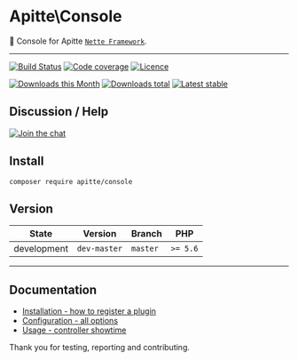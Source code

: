 # Apitte\Console

:pig: Console for Apitte [`Nette Framework`](https://github.com/nette/).

-----

[![Build Status](https://img.shields.io/travis/apitte/console.svg?style=flat-square)](https://travis-ci.org/apitte/console)
[![Code coverage](https://img.shields.io/coveralls/apitte/console.svg?style=flat-square)](https://coveralls.io/r/apitte/console)
[![Licence](https://img.shields.io/packagist/l/apitte/console.svg?style=flat-square)](https://packagist.org/packages/apitte/console)

[![Downloads this Month](https://img.shields.io/packagist/dm/apitte/console.svg?style=flat-square)](https://packagist.org/packages/apitte/console)
[![Downloads total](https://img.shields.io/packagist/dt/apitte/console.svg?style=flat-square)](https://packagist.org/packages/apitte/console)
[![Latest stable](https://img.shields.io/packagist/v/apitte/console.svg?style=flat-square)](https://packagist.org/packages/apitte/console)

## Discussion / Help

[![Join the chat](https://img.shields.io/gitter/room/apitte/apitte.svg?style=flat-square)](http://bit.ly/apittegitter)

## Install

```
composer require apitte/console
```

## Version

| State       | Version      | Branch   | PHP      |
|-------------|--------------|----------|----------|
| development | `dev-master` | `master` | `>= 5.6` |

---


## Documentation

- [Installation - how to register a plugin](https://github.com/apitte/console/tree/master/.docs#installation)
- [Configuration - all options](https://github.com/apitte/console/tree/master/.docs#configuration)
- [Usage - controller showtime](https://github.com/apitte/console/tree/master/.docs#usage)

Thank you for testing, reporting and contributing.
